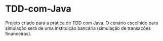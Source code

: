 # TDD-com-Java
Projeto criado para a prática de TDD com Java. O cenário escolhido para simulação será de uma instituição bancária
(simulação de transações financeiras).
